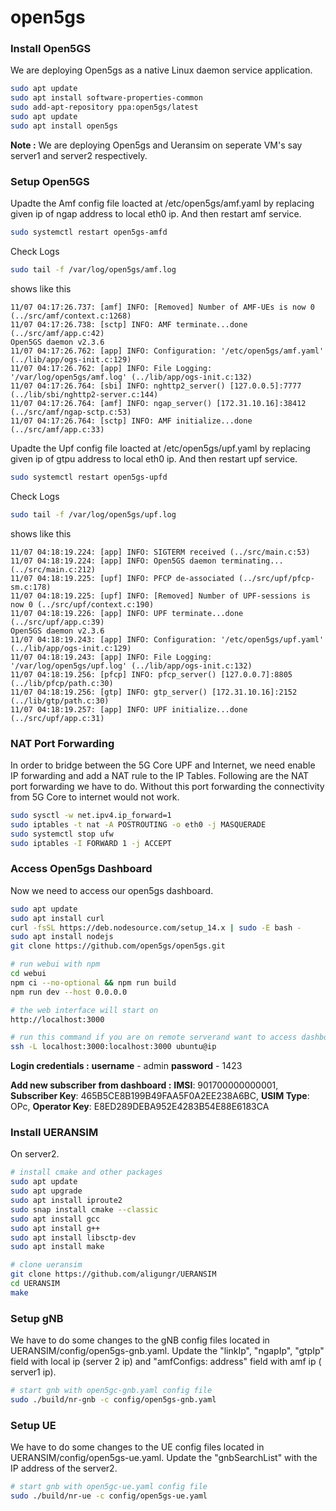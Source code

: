 # open5gs

### Install Open5GS
We are deploying Open5gs as a native Linux daemon service application.
```bash
sudo apt update
sudo apt install software-properties-common
sudo add-apt-repository ppa:open5gs/latest
sudo apt update
sudo apt install open5gs
```
**Note :** We are deploying Open5gs and Ueransim on seperate VM's say server1 and server2 respectively.

### Setup Open5GS

Upadte the Amf config file loacted at /etc/open5gs/amf.yaml by replacing given ip of ngap address to local eth0 ip.
And then restart amf service.
```bash
sudo systemctl restart open5gs-amfd
```
Check Logs
```bash
sudo tail -f /var/log/open5gs/amf.log
```
shows like this
```
11/07 04:17:26.737: [amf] INFO: [Removed] Number of AMF-UEs is now 0 (../src/amf/context.c:1268)
11/07 04:17:26.738: [sctp] INFO: AMF terminate...done (../src/amf/app.c:42)
Open5GS daemon v2.3.6
11/07 04:17:26.762: [app] INFO: Configuration: '/etc/open5gs/amf.yaml' (../lib/app/ogs-init.c:129)
11/07 04:17:26.762: [app] INFO: File Logging: '/var/log/open5gs/amf.log' (../lib/app/ogs-init.c:132)
11/07 04:17:26.764: [sbi] INFO: nghttp2_server() [127.0.0.5]:7777 (../lib/sbi/nghttp2-server.c:144)
11/07 04:17:26.764: [amf] INFO: ngap_server() [172.31.10.16]:38412 (../src/amf/ngap-sctp.c:53)
11/07 04:17:26.764: [sctp] INFO: AMF initialize...done (../src/amf/app.c:33)
```

Upadte the Upf config file loacted at /etc/open5gs/upf.yaml by replacing given ip of gtpu address to local eth0 ip.
And then restart upf service.
```bash
sudo systemctl restart open5gs-upfd
```
Check Logs
```bash
sudo tail -f /var/log/open5gs/upf.log
```

shows like this
```
11/07 04:18:19.224: [app] INFO: SIGTERM received (../src/main.c:53)
11/07 04:18:19.224: [app] INFO: Open5GS daemon terminating... (../src/main.c:212)
11/07 04:18:19.225: [upf] INFO: PFCP de-associated (../src/upf/pfcp-sm.c:178)
11/07 04:18:19.225: [upf] INFO: [Removed] Number of UPF-sessions is now 0 (../src/upf/context.c:190)
11/07 04:18:19.226: [app] INFO: UPF terminate...done (../src/upf/app.c:39)
Open5GS daemon v2.3.6
11/07 04:18:19.243: [app] INFO: Configuration: '/etc/open5gs/upf.yaml' (../lib/app/ogs-init.c:129)
11/07 04:18:19.243: [app] INFO: File Logging: '/var/log/open5gs/upf.log' (../lib/app/ogs-init.c:132)
11/07 04:18:19.256: [pfcp] INFO: pfcp_server() [127.0.0.7]:8805 (../lib/pfcp/path.c:30)
11/07 04:18:19.256: [gtp] INFO: gtp_server() [172.31.10.16]:2152 (../lib/gtp/path.c:30)
11/07 04:18:19.257: [app] INFO: UPF initialize...done (../src/upf/app.c:31)
```

### NAT Port Forwarding
In order to bridge between the 5G Core UPF and Internet, we need enable IP forwarding and add a NAT rule to the IP Tables. Following are the NAT port forwarding we have to do. Without this port forwarding the connectivity from 5G Core to internet would not work.
```bash
sudo sysctl -w net.ipv4.ip_forward=1
sudo iptables -t nat -A POSTROUTING -o eth0 -j MASQUERADE
sudo systemctl stop ufw
sudo iptables -I FORWARD 1 -j ACCEPT
```
### Access Open5gs Dashboard
Now we need to access our open5gs dashboard.
```bash
sudo apt update
sudo apt install curl
curl -fsSL https://deb.nodesource.com/setup_14.x | sudo -E bash -
sudo apt install nodejs
git clone https://github.com/open5gs/open5gs.git

# run webui with npm
cd webui
npm ci --no-optional && npm run build
npm run dev --host 0.0.0.0

# the web interface will start on
http://localhost:3000

# run this command if you are on remote serverand want to access dashboard locally
ssh -L localhost:3000:localhost:3000 ubuntu@ip
```
**Login credentials :**
**username** - admin
**password** - 1423

**Add new subscriber from dashboard :**
**IMSI**: 901700000000001,
**Subscriber Key**: 465B5CE8B199B49FAA5F0A2EE238A6BC,
**USIM Type**: OPc,
**Operator Key**: E8ED289DEBA952E4283B54E88E6183CA

### Install UERANSIM
On server2.

```bash
# install cmake and other packages
sudo apt update
sudo apt upgrade
sudo apt install iproute2
sudo snap install cmake --classic
sudo apt install gcc
sudo apt install g++
sudo apt install libsctp-dev
sudo apt install make
```
```bash
# clone ueransim
git clone https://github.com/aligungr/UERANSIM
cd UERANSIM
make
```
### Setup gNB
We have to do some changes to the gNB config files located in UERANSIM/config/open5gs-gnb.yaml. Update the "linkIp", "ngapIp", "gtpIp" field with local ip (server 2 ip) and "amfConfigs: address" field with amf ip ( server1 ip).

```bash
# start gnb with open5gc-gnb.yaml config file
sudo ./build/nr-gnb -c config/open5gs-gnb.yaml
```

### Setup UE
We have to do some changes to the UE config files located in UERANSIM/config/open5gs-ue.yaml. Update the "gnbSearchList" with the IP address of the server2.

```bash
# start gnb with open5gc-ue.yaml config file
sudo ./build/nr-ue -c config/open5gs-ue.yaml
```
